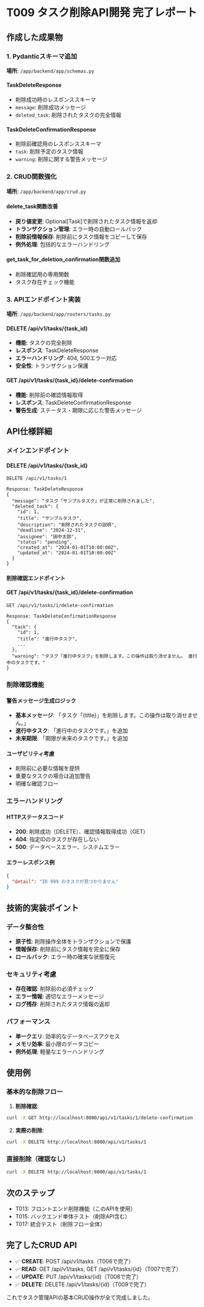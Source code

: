 # T009 タスク削除API開発 完了レポート

## 作成した成果物

### 1. Pydanticスキーマ追加
**場所**: `/app/backend/app/schemas.py`

#### TaskDeleteResponse
- 削除成功時のレスポンススキーマ
- `message`: 削除成功メッセージ
- `deleted_task`: 削除されたタスクの完全情報

#### TaskDeleteConfirmationResponse
- 削除前確認用のレスポンススキーマ
- `task`: 削除予定のタスク情報
- `warning`: 削除に関する警告メッセージ

### 2. CRUD関数強化
**場所**: `/app/backend/app/crud.py`

#### delete_task関数改善
- **戻り値変更**: Optional[Task]で削除されたタスク情報を返却
- **トランザクション管理**: エラー時の自動ロールバック
- **削除前情報保存**: 削除前にタスク情報をコピーして保存
- **例外処理**: 包括的なエラーハンドリング

#### get_task_for_deletion_confirmation関数追加
- 削除確認用の専用関数
- タスク存在チェック機能

### 3. APIエンドポイント実装
**場所**: `/app/backend/app/routers/tasks.py`

#### DELETE /api/v1/tasks/{task_id}
- **機能**: タスクの完全削除
- **レスポンス**: TaskDeleteResponse
- **エラーハンドリング**: 404, 500エラー対応
- **安全性**: トランザクション保護

#### GET /api/v1/tasks/{task_id}/delete-confirmation
- **機能**: 削除前の確認情報取得
- **レスポンス**: TaskDeleteConfirmationResponse
- **警告生成**: ステータス・期限に応じた警告メッセージ

## API仕様詳細

### メインエンドポイント

#### DELETE /api/v1/tasks/{task_id}
```
DELETE /api/v1/tasks/1

Response: TaskDeleteResponse
{
  "message": "タスク「サンプルタスク」が正常に削除されました",
  "deleted_task": {
    "id": 1,
    "title": "サンプルタスク",
    "description": "削除されたタスクの説明",
    "deadline": "2024-12-31",
    "assignee": "田中太郎",
    "status": "pending",
    "created_at": "2024-01-01T10:00:00Z",
    "updated_at": "2024-01-01T10:00:00Z"
  }
}
```

#### 削除確認エンドポイント

#### GET /api/v1/tasks/{task_id}/delete-confirmation
```
GET /api/v1/tasks/1/delete-confirmation

Response: TaskDeleteConfirmationResponse
{
  "task": {
    "id": 1,
    "title": "進行中タスク",
    ...
  },
  "warning": "タスク「進行中タスク」を削除します。この操作は取り消せません。 進行中のタスクです。"
}
```

### 削除確認機能

#### 警告メッセージ生成ロジック
- **基本メッセージ**: 「タスク「{title}」を削除します。この操作は取り消せません。」
- **進行中タスク**: 「進行中のタスクです。」を追加
- **未来期限**: 「期限が未来のタスクです。」を追加

#### ユーザビリティ考慮
- 削除前に必要な情報を提供
- 重要なタスクの場合は追加警告
- 明確な確認フロー

### エラーハンドリング

#### HTTPステータスコード
- **200**: 削除成功（DELETE）、確認情報取得成功（GET）
- **404**: 指定IDのタスクが存在しない
- **500**: データベースエラー、システムエラー

#### エラーレスポンス例
```json
{
  "detail": "ID 999 のタスクが見つかりません"
}
```

## 技術的実装ポイント

### データ整合性
- **原子性**: 削除操作全体をトランザクションで保護
- **情報保存**: 削除前にタスク情報を完全に保存
- **ロールバック**: エラー時の確実な状態復元

### セキュリティ考慮
- **存在確認**: 削除前の必須チェック
- **エラー情報**: 適切なエラーメッセージ
- **ログ残存**: 削除されたタスク情報の返却

### パフォーマンス
- **単一クエリ**: 効率的なデータベースアクセス
- **メモリ効率**: 最小限のデータコピー
- **例外処理**: 軽量なエラーハンドリング

## 使用例

### 基本的な削除フロー

1. **削除確認**:
```bash
curl -X GET http://localhost:8000/api/v1/tasks/1/delete-confirmation
```

2. **実際の削除**:
```bash
curl -X DELETE http://localhost:8000/api/v1/tasks/1
```

### 直接削除（確認なし）
```bash
curl -X DELETE http://localhost:8000/api/v1/tasks/1
```

## 次のステップ
- T013: フロントエンド削除機能（このAPIを使用）
- T015: バックエンド単体テスト（削除API含む）
- T017: 統合テスト（削除フロー全体）

## 完了したCRUD API
- ✅ **CREATE**: POST /api/v1/tasks（T006で完了）
- ✅ **READ**: GET /api/v1/tasks, GET /api/v1/tasks/{id}（T007で完了）
- ✅ **UPDATE**: PUT /api/v1/tasks/{id}（T008で完了）
- ✅ **DELETE**: DELETE /api/v1/tasks/{id}（T009で完了）

これでタスク管理APIの基本CRUD操作が全て完成しました。